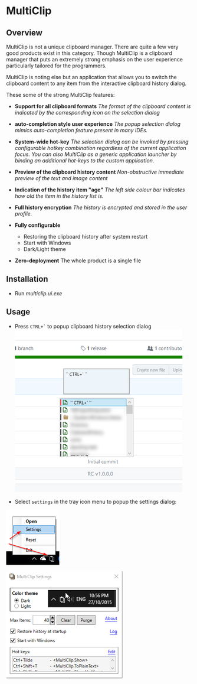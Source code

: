 # MultiClip

## Overview

MultiClip is not a unique clipboard manager. There are quite a few very good products exist in this category. Though MultiClip is a clipboard manager that puts an extremely strong emphasis on the user experience particularly tailored for the programmers.

MultiClip is noting else but an application that allows you to switch the clipboard content to any item from the interactive clipboard history dialog.  

These some of the strong MultiClip features:
- **Support for all clipboard formats**
  _The format of the clipboard content is indicated by the corresponding icon on the selection dialog_

- **auto-completion style user experience**
  _The popup selection dialog mimics auto-completion feature present in many IDEs._

- **System-wide hot-key**
  _The selection dialog can be invoked by pressing configurable hotkey combination regardless of the current application focus. You can also MultiClip as a generic application launcher by binding an additional hot-keys to the custom application._

- **Preview of the clipboard history content**
  _Non-obstructive immediate preview of the text and image content_

- **Indication of the history item "age"**
  _The left side colour bar indicates how old the item in the history list is._

- **Full history encryption**
  _The history is encrypted and stored in the user profile._  

- **Fully configurable**
  - Restoring the clipboard history after system restart
  - Start with Windows
  - Dark/Light theme
  
- **Zero-deployment**
  The whole product is a single file

## Installation

- Run _multiclip.ui.exe_

## Usage

- Press `` CTRL+` `` to popup clipboard history selection dialog
  ![](https://github.com/oleg-shilo/multiclip/blob/master/docs/selection.png)

- Select `settings` in the tray icon menu to popup the settings dialog:

![](https://github.com/oleg-shilo/multiclip/blob/master/docs/menu.png)

![](https://github.com/oleg-shilo/multiclip/blob/master/docs/config.png)
